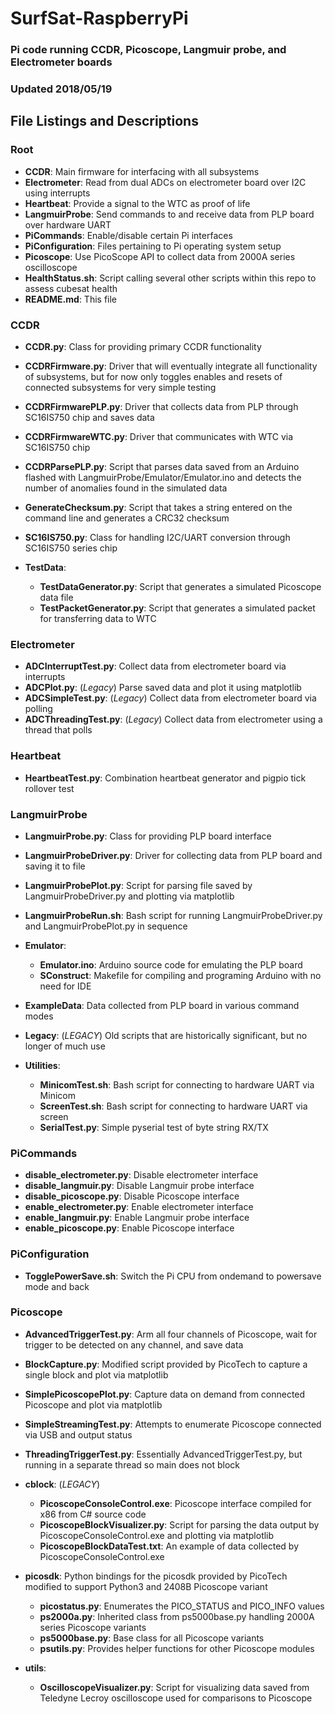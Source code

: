 # SurfSat-RaspberryPi
### Pi code running CCDR, Picoscope, Langmuir probe, and Electrometer boards
### Updated 2018/05/19

## File Listings and Descriptions

### Root

* **CCDR**: Main firmware for interfacing with all subsystems
* **Electrometer**: Read from dual ADCs on electrometer board over I2C using interrupts
* **Heartbeat**: Provide a signal to the WTC as proof of life
* **LangmuirProbe**: Send commands to and receive data from PLP board over hardware UART
* **PiCommands**: Enable/disable certain Pi interfaces
* **PiConfiguration**: Files pertaining to Pi operating system setup
* **Picoscope**: Use PicoScope API to collect data from 2000A series oscilloscope
* **HealthStatus.sh**: Script calling several other scripts within this repo to assess cubesat health
* **README.md**: This file

### CCDR

* **CCDR.py**: Class for providing primary CCDR functionality
* **CCDRFirmware.py**: Driver that will eventually integrate all functionality of subsystems, but for now only toggles enables and resets of connected subsystems for very simple testing
* **CCDRFirmwarePLP.py**: Driver that collects data from PLP through SC16IS750 chip and saves data
* **CCDRFirmwareWTC.py**: Driver that communicates with WTC via SC16IS750 chip
* **CCDRParsePLP.py**: Script that parses data saved from an Arduino flashed with LangmuirProbe/Emulator/Emulator.ino and detects the number of anomalies found in the simulated data
* **GenerateChecksum.py**: Script that takes a string entered on the command line and generates a CRC32 checksum
* **SC16IS750.py**: Class for handling I2C/UART conversion through SC16IS750 series chip

* **TestData**:
	* **TestDataGenerator.py**: Script that generates a simulated Picoscope data file
	* **TestPacketGenerator.py**: Script that generates a simulated packet for transferring data to WTC

### Electrometer

* **ADCInterruptTest.py**: Collect data from electrometer board via interrupts
* **ADCPlot.py**: (*Legacy*) Parse saved data and plot it using matplotlib
* **ADCSimpleTest.py**: (*Legacy*) Collect data from electrometer board via polling
* **ADCThreadingTest.py**: (*Legacy*) Collect data from electrometer using a thread that polls

### Heartbeat

* **HeartbeatTest.py**: Combination heartbeat generator and pigpio tick rollover test

### LangmuirProbe

* **LangmuirProbe.py**: Class for providing PLP board interface
* **LangmuirProbeDriver.py**: Driver for collecting data from PLP board and saving it to file
* **LangmuirProbePlot.py**: Script for parsing file saved by LangmuirProbeDriver.py and plotting via matplotlib
* **LangmuirProbeRun.sh**: Bash script for running LangmuirProbeDriver.py and LangmuirProbePlot.py in sequence

* **Emulator**: 
	* **Emulator.ino**: Arduino source code for emulating the PLP board
	* **SConstruct**: Makefile for compiling and programing Arduino with no need for IDE

* **ExampleData**: Data collected from PLP board in various command modes

* **Legacy**: (*LEGACY*) Old scripts that are historically significant, but no longer of much use

* **Utilities**:
	* **MinicomTest.sh**: Bash script for connecting to hardware UART via Minicom
	* **ScreenTest.sh**: Bash script for connecting to hardware UART via screen
	* **SerialTest.py**: Simple pyserial test of byte string RX/TX

### PiCommands

* **disable\_electrometer.py**: Disable electrometer interface
* **disable\_langmuir.py**: Disable Langmuir probe interface
* **disable\_picoscope.py**: Disable Picoscope interface
* **enable\_electrometer.py**: Enable electrometer interface
* **enable\_langmuir.py**: Enable Langmuir probe interface
* **enable\_picoscope.py**: Enable Picoscope interface

### PiConfiguration

* **TogglePowerSave.sh**: Switch the Pi CPU from ondemand to powersave mode and back

### Picoscope

* **AdvancedTriggerTest.py**: Arm all four channels of Picoscope, wait for trigger to be detected on any channel, and save data
* **BlockCapture.py**: Modified script provided by PicoTech to capture a single block and plot via matplotlib
* **SimplePicoscopePlot.py**: Capture data on demand from connected Picoscope and plot via matplotlib
* **SimpleStreamingTest.py**: Attempts to enumerate Picoscope connected via USB and output status
* **ThreadingTriggerTest.py**: Essentially AdvancedTriggerTest.py, but running in a separate thread so main does not block

* **cblock**: (*LEGACY*)
	* **PicoscopeConsoleControl.exe**: Picoscope interface compiled for x86 from C# source code
	* **PicoscopeBlockVisualizer.py**: Script for parsing the data output by PicoscopeConsoleControl.exe and plotting via matplotlib
	* **PicoscopeBlockDataTest.txt**: An example of data collected by PicoscopeConsoleControl.exe

* **picosdk**: Python bindings for the picosdk provided by PicoTech modified to support Python3 and 2408B Picoscope variant
	* **picostatus.py**: Enumerates the PICO\_STATUS and PICO\_INFO values
	* **ps2000a.py**: Inherited class from ps5000base.py handling 2000A series Picoscope variants
	* **ps5000base.py**: Base class for all Picoscope variants
	* **psutils.py**: Provides helper functions for other Picoscope modules

* **utils**: 
	* **OscilloscopeVisualizer.py**: Script for visualizing data saved from Teledyne Lecroy oscilloscope used for comparisons to Picoscope
